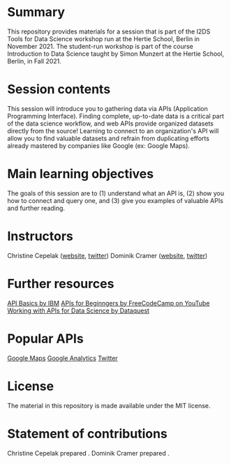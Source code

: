 # Summary
This repository provides materials for a session that is part of the I2DS Tools for Data Science workshop run at the Hertie School, Berlin in November 2021. The student-run workshop is part of the course Introduction to Data Science taught by Simon Munzert at the Hertie School, Berlin, in Fall 2021.

# Session contents
This session will introduce you to gathering data via APIs (Application Programming Interface). Finding complete, up-to-date data is a critical part of the data science workflow, and web APIs provide organized datasets directly from the source! Learning to connect to an organization's API will allow you to find valuable datasets and refrain from duplicating efforts already mastered by companies like Google (ex: Google Maps). 

# Main learning objectives
The goals of this session are to (1) understand what an API is, (2) show you how to connect and query one, and (3) give you examples of valuable APIs and further reading.

# Instructors
Christine Cepelak ([website](https://christinecepelak.com/), [twitter](https://twitter.com/CLcep))
Dominik Cramer ([website](), [twitter]())

# Further resources
[API Basics by IBM](https://www.ibm.com/cloud/learn/api) 
[APIs for Beginngers by FreeCodeCamp on YouTube](https://youtu.be/GZvSYJDk-us) 
[Working with APIs for Data Science by Dataquest](https://www.dataquest.io/m/52-working-with-apis/)

# Popular APIs
[Google Maps](https://developers.google.com/maps/apis-by-platform) 
[Google Analytics](https://developers.google.com/analytics/devguides/reporting/core/v4) 
[Twitter](https://developer.twitter.com/en/docs/twitter-api) 

# License
The material in this repository is made available under the MIT license.

# Statement of contributions
Christine Cepelak prepared .
Dominik Cramer prepared .
